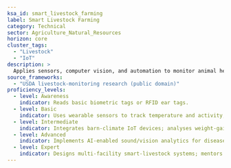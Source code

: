 ```yaml
---
ksa_id: smart_livestock_farming
label: Smart Livestock Farming
category: Technical
sector: Agriculture_Natural_Resources
horizon: core
cluster_tags:
  - "Livestock"
  - "IoT"
description: >
  Applies sensors, computer vision, and automation to monitor animal health, welfare, and productivity, optimising feed, environment, and early disease detection.
source_frameworks:
  - "USDA livestock-monitoring research (public domain)"
proficiency_levels:
  - level: Awareness
    indicator: Reads basic biometric tags or RFID ear tags.
  - level: Basic
    indicator: Uses wearable sensors to track temperature and activity; flags deviations.
  - level: Intermediate
    indicator: Integrates barn-climate IoT devices; analyses weight-gain and milk-yield dashboards.
  - level: Advanced
    indicator: Implements AI-enabled sound/vision analytics for disease or stress; automates feeding to precision rations.
  - level: Expert
    indicator: Designs multi-facility smart-livestock systems; mentors producers; publishes best-practice protocols for data-driven animal welfare.
---
```

